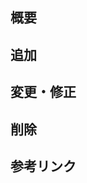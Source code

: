 ## 概要

<!-- PR の目的や issue・チケットのリンクなど -->

## 追加

<!-- 追加した内容を記載 -->

## 変更・修正

<!-- 変更・修正した内容を記載 -->

## 削除

<!-- 削除した内容を記載 -->

## 参考リンク

<!-- 実装内容で参考になった（ためになった）リンクなどあれば任意で記載 -->


